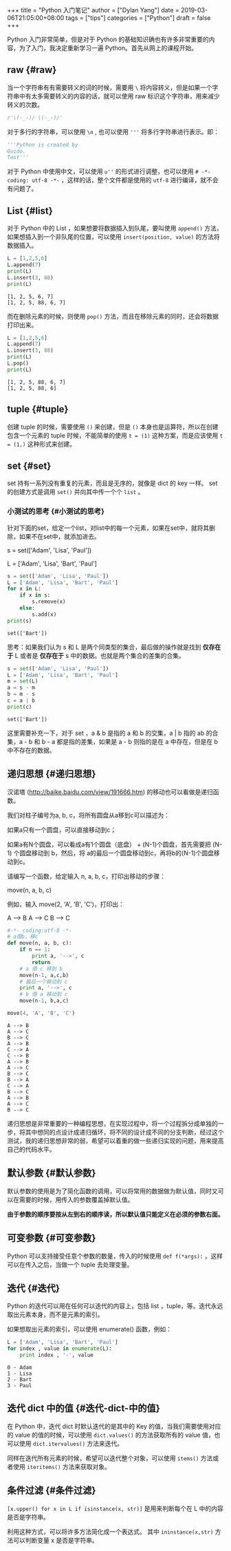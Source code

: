 +++
title = "Python 入门笔记"
author = ["Dylan Yang"]
date = 2019-03-06T21:05:00+08:00
tags = ["tips"]
categories = ["Python"]
draft = false
+++

Python 入门非常简单，但是对于 Python 的基础知识确也有许多非常重要的内容，为了入门，我决定重新学习一遍 Python。首先从网上的课程开始。


## raw {#raw}

当一个字符串有有需要转义的词的时候，需要用 `\` 将内容转义，但是如果一个字符串中有太多需要转义的内容的话，就可以使用 raw 标识这个字符串，用来减少 转义的次数。

```python
r'\(-_-)/ \(-_-)/'
```

对于多行的字符串，可以使用 `\n` , 也可以使用 `'''` 将多行字符串进行表示。即：

```python
'''Python is created by
Guido.
Test'''
```

对于 Python 中使用中文，可以使用 `u''` 的形式进行调整，也可以使用 `#
-*- coding: utf-8 -*-` ，这样的话，整个文件都是使用的 `utf-8` 进行编译，就不会有问题了。


## List {#list}

对于 Python 中的 List ，如果想要将数据插入到队尾，要叫使用 `append()`
方法，如果想插入到一个非队尾的位置，可以使用 `insert(position, value)`
的方法将数据插入。

```python
L = [1,2,5,6]
L.append(7)
print(L)
L.insert(3, 88)
print(L)
```

```text
[1, 2, 5, 6, 7]
[1, 2, 5, 88, 6, 7]
```

而在删除元素的时候，则使用 `pop()` 方法，而且在移除元素的同时，还会将数据打印出来。

```python
L = [1,2,5,6]
L.append(7)
L.insert(3, 88)
print(L)
L.pop()
print(L)
```

```text
[1, 2, 5, 88, 6, 7]
[1, 2, 5, 88, 6]
```


## tuple {#tuple}

创建 tuple 的时候，需要使用 `()` 来创建，但是 `()` 本身也是运算符，所以在创建包含一个元素的 tuple 时候，不能简单的使用 `t = (1)` 这种方案，而是应该使用 `t = (1,)` 这种形式来创建。


## set {#set}

set 持有一系列没有重复的元素，而且是无序的，就像是 dict 的 key 一样。
set 的创建方式是调用 `set()` 并向其中传一个个 `list` 。


### 小测试的思考 {#小测试的思考}

针对下面的set，给定一个list，对list中的每一个元素，如果在set中，就将其删除，如果不在set中，就添加进去。

s = set(['Adam', 'Lisa', 'Paul'])

L = ['Adam', 'Lisa', 'Bart', 'Paul']

```python
s = set(['Adam', 'Lisa', 'Paul'])
L = ['Adam', 'Lisa', 'Bart', 'Paul']
for x in L:
    if x in s:
        s.remove(x)
    else:
        s.add(x)
print(s)
```

```text
set(['Bart'])
```

思考：如果我们认为 s 和 L 是两个同类型的集合，最后做的操作就是找到 **仅存在于** L 或者是 **仅存在于** s 中的数据。也就是两个集合的差集的合集。

```python
s = set(['Adam', 'Lisa', 'Paul'])
L = ['Adam', 'Lisa', 'Bart', 'Paul']
m = set(L)
a = s - m
b = m - s
c = a | b
print(c)
```

```text
set(['Bart'])
```

这里需要补充一下，对于 set ，a & b 是指的 a 和 b 的交集，a | b 指的 ab
的合集，a - b 和 b - a 都是指的差集，如果是 a - b 则指的是在 a 中存在，但是在 b 中不存在的数据。


## 递归思想 {#递归思想}

汉诺塔 (<http://baike.baidu.com/view/191666.htm>) 的移动也可以看做是递归函数。

我们对柱子编号为a, b, c，将所有圆盘从a移到c可以描述为：

如果a只有一个圆盘，可以直接移动到c；

如果a有N个圆盘，可以看成a有1个圆盘（底盘） + (N-1)个圆盘，首先需要把 (N-1) 个圆盘移动到 b，然后，将 a的最后一个圆盘移动到c，再将b的(N-1)个圆盘移动到c。

请编写一个函数，给定输入 n, a, b, c，打印出移动的步骤：

move(n, a, b, c)

例如，输入 move(2, 'A', 'B', 'C')，打印出：

A --> B
A --> C
B --> C

```python
#-*- coding:utf-8 -*-
# a借b，移c
def move(n, a, b, c):
    if n == 1:
        print a, '-->', c
        return
    # a 借 c 移到 b
    move(n-1, a,c,b)
    # 最后一个移动到 c
    print a, '-->', c
    # b 借 a 移动到 c
    move(n-1, b,a,c)

move(4, 'A', 'B', 'C')
```

```text
A --> B
A --> C
B --> C
A --> B
C --> A
C --> B
A --> B
A --> C
B --> C
B --> A
C --> A
B --> C
A --> B
A --> C
B --> C
```

递归思想是非常重要的一种编程思想，在实现过程中，将一个过程拆分成单独的一步，将其中想同的点设计成递归循环，将不同的设计成不同的分支判断，经过这个测试，我的递归思想非常的弱，希望可以着重的做一些递归实现的问题，用来提高自己的代码水平。


## 默认参数 {#默认参数}

默认参数的使用是为了简化函数的调用，可以将常用的数据做为默认值，同时又可以在需要的时候，用传入的参数覆盖掉默认值。

**由于参数的顺序要按从左到右的顺序读，所以默认值只能定义在必须的参数右面。**


## 可变参数 {#可变参数}

Python 可以支持接受任意个参数的数量，传入的时候使用 `def f(*args):` ，这样可以在传入之后，当做一个 tuple 去处理变量。


## 迭代 {#迭代}

Python 的迭代可以用在任何可以迭代的内容上，包括 list ，tuple，等。迭代永远取出元素本身，而不是元素的索引。

如果想取出元素的索引，可以使用 enumerate() 函数，例如：

```python
L = ['Adam', 'Lisa', 'Bart', 'Paul']
for index , value in enumerate(L):
    print index , '-', value
```

```text
0 - Adam
1 - Lisa
2 - Bart
3 - Paul
```


## 迭代 dict 中的值 {#迭代-dict-中的值}

在 Python 中，迭代 dict 时默认迭代的是其中的 Key 的值，当我们需要使用对应的 value 的值的时候，可以使用 `dict.values()` 的方法获取所有的 value
值，也可以使用 `dict.itervalues()` 方法来迭代。

同样在迭代所有元素的时候，希望可以迭代整个对象，可以使用 `items()` 方法或者使用 `iteritems()` 方法来获取对象。


## 条件过滤 {#条件过滤}

`[x.upper() for x in L if isinstance(x, str)]` 是用来判断每个在 L 中的内容是否是字符串。

利用这种方式，可以将许多方法简化成一个表达式。 其中 `ininstance(x,str)` 方法可以判断变量 x 是否是字符串。
